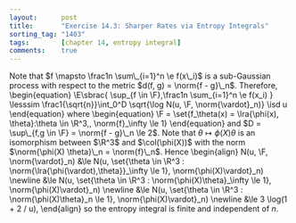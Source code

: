 ```yaml
---
layout:      post
title:       "Exercise 14.3: Sharper Rates via Entropy Integrals"
sorting_tag: "1403"
tags:        [chapter 14, entropy integral]
comments:    true
---
```


Note that $f \mapsto \frac1n \sum\_{i=1}^n \e f(x\_i)$ is a sub-Gaussian process with respect to the metric $d(f, g) = \norm{f - g}\_n$.
Therefore,
\begin{equation}
    \E\sbrac{
        \sup\_{f \in \F}\,\frac1n \sum\_{i=1}^n \e f(x\_i)
    } \lesssim \frac1{\sqrt{n}}\int\_0^D \sqrt{\log N(u, \F, \norm{\vardot}\_n)} \isd u
\end{equation}
where
\begin{equation}
    \F = \set{f\_\theta(x) = \lra{\phi(x), \theta}:\theta \in \R^3,\, \norm{f}\_\infty \le 1}
\end{equation}
and $D = \sup\_{f,g \in \F} = \norm{f - g}\_n \le 2$.
Note that $\theta \mapsto \phi(X) \theta$ is an isomorphism between $\R^3$ and $\col(\phi(X))$ with the norm $\norm{\phi(X) \theta}\_n = \norm{f}\_n$.
Hence
\begin{align}
    N(u, \F, \norm{\vardot}\_n)
    &\le N(u, \set{\theta \in \R^3 : \norm{\lra{\phi(\vardot),\theta}}\_\infty \le 1}, \norm{\phi(X)\vardot}\_n) \newline
    &\le N(u, \set{\theta \in \R^3 : \norm{\phi(X)\theta}\_\infty \le 1}, \norm{\phi(X)\vardot}\_n) \newline
    &\le N(u, \set{\theta \in \R^3 : \norm{\phi(X)\theta}\_n \le 1}, \norm{\phi(X)\vardot}\_n) \newline
    &\le 3 \log(1 + 2 / u),
\end{align}
so the entropy integral is finite and independent of $n$.